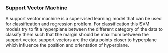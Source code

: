 ###  Support Vector Machine 

A support vector machine is a supervised learning model that can be used for classification and regression problem.
For classification this SVM models try to fit a hyperplane between the different category of the data to classify them such that the margin should be maximum between the support vector.
support vectors are the data points closer to hyperplane which influence the position and orientation of hyperplane.
